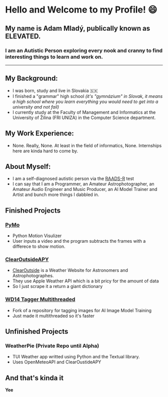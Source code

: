 # Hello and Welcome to my Profile! 😄 
## My name is Adam Mladý, publically known as ELEVATED.
### I am an Autistic Person exploring every nook and cranny to find interesting things to learn and work on.
---
## **My Background:**
- I was born, study and live in Slovakia 🇸🇰
- I finished a "grammar" high school *(it's "gymnázium" in Slovak, it means a high school where you learn everything you would need to get into a university and not fail)*
- I currently study at the Faculty of Management and Informatics at the University of Žilina (FRI UNIZA) in the Computer Science department.

## **My Work Experience:**
- None. Really, None. At least in the field of informatics, None. Internships here are kinda hard to come by.

## **About Myself:**
- I am a self-diagnosed autistic person via the [RAADS-R](https://embrace-autism.com/raads-r/) test
- I can say that I am a Programmer, an Amateur Astrophotographer, an Amateur Audio Engineer and Music Producer, an AI Model Trainer and Artist and bunch more things I dabbled in.

## Finished Projects
### [PyMo](https://github.com/TheElevatedOne/pymo)
- Python Motion Visulizer
- User inputs a video and the program subtracts the frames with a differece to show motion.

### [ClearOutsideAPY](https://github.com/TheElevatedOne/ClearOutsideAPY)
- [ClearOutside](https://clearoutside.com) is a Weather Website for Astronomers and Astrophotographes.
- They use Apple Weather API which is a bit pricy for the amount of data
- So I just scrape it a return a giant dictionary

### [WD14 Tagger Multithreaded](https://github.com/TheElevatedOne/wd14-tagger-standalone-threaded)
- Fork of a repository for tagging images for AI Image Model Training
- Just made it multithreaded so it's faster

## Unfinished Projects
### WeatherPie (Private Repo until Alpha)
- TUI Weather app writted using Python and the Textual library.
- Uses OpenMeteoAPI and ClearOustideAPY

## And that's kinda it
**Yee**
